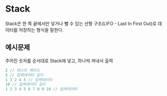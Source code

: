 # Stack
Stack은 한 쪽 끝에서만 넣거나 뺄 수 있는 선형 구조(LIFO - Last In First Out)로 데이터를 저장하는 형식을 말한다.

## 예시문제
주어진 숫자를 순서대로 Stack에 넣고, 하나씩 꺼내서 출력

```javascript
2 // 테스트 케이스
5 // 입력데이터 길이
1 3 2 4 5 // 입력데이터
10 // 입력데이터 길이
1 2 3 4 5 6 7 8 9 10 // 입력데이터
```